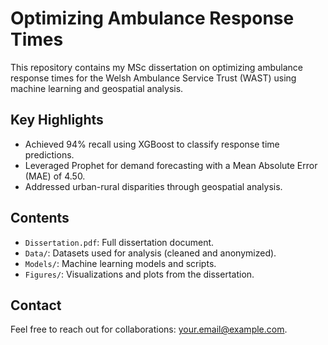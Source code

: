 # Optimizing Ambulance Response Times
This repository contains my MSc dissertation on optimizing ambulance response times for the Welsh Ambulance Service Trust (WAST) using machine learning and geospatial analysis.

## Key Highlights
- Achieved 94% recall using XGBoost to classify response time predictions.
- Leveraged Prophet for demand forecasting with a Mean Absolute Error (MAE) of 4.50.
- Addressed urban-rural disparities through geospatial analysis.

## Contents
- `Dissertation.pdf`: Full dissertation document.
- `Data/`: Datasets used for analysis (cleaned and anonymized).
- `Models/`: Machine learning models and scripts.
- `Figures/`: Visualizations and plots from the dissertation.

## Contact
Feel free to reach out for collaborations: [your.email@example.com](mailto:your.email@example.com).
